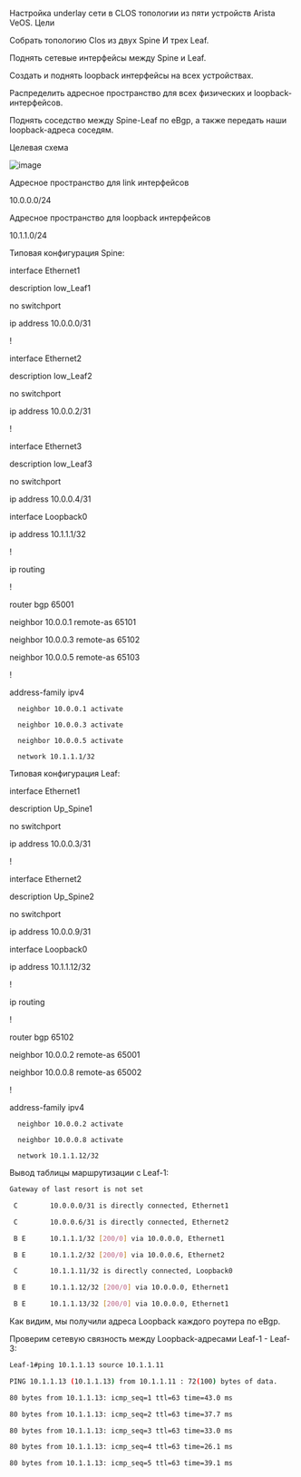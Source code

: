 Настройка underlay сети в CLOS топологии из пяти устройств Arista VeOS.
Цели

Собрать топологию Clos из двух Spine И трех Leaf.

Поднять сетевые интерфейсы между Spine и Leaf.

Создать и поднять loopback интерфейсы на всех устройствах.

Распределить адресное пространство для всех физических и loopback-интерфейсов.

Поднять соседство между Spine-Leaf по eBgp, а также передать наши loopback-адреса соседям.

Целевая схема

![image](https://github.com/user-attachments/assets/d4d73e7d-2927-4c47-95f3-e11b390bcd4a)

Адресное пространство для link интерфейсов

10.0.0.0/24

Адресное пространство для loopback интерфейсов

10.1.1.0/24

Типовая конфигурация Spine:

interface Ethernet1

   description low_Leaf1

   no switchport

   ip address 10.0.0.0/31

!

interface Ethernet2

   description low_Leaf2

   no switchport

   ip address 10.0.0.2/31

!

interface Ethernet3

   description low_Leaf3

   no switchport

   ip address 10.0.0.4/31

interface Loopback0

   ip address 10.1.1.1/32

!

ip routing

!

router bgp 65001

   neighbor 10.0.0.1 remote-as 65101

   neighbor 10.0.0.3 remote-as 65102

   neighbor 10.0.0.5 remote-as 65103
   
!

   address-family ipv4

      neighbor 10.0.0.1 activate

      neighbor 10.0.0.3 activate

      neighbor 10.0.0.5 activate

      network 10.1.1.1/32


Типовая конфигурация Leaf:

interface Ethernet1

   description Up_Spine1

   no switchport

   ip address 10.0.0.3/31

!

interface Ethernet2

   description Up_Spine2

   no switchport

   ip address 10.0.0.9/31

interface Loopback0

   ip address 10.1.1.12/32

!

ip routing

!

router bgp 65102

   neighbor 10.0.0.2 remote-as 65001

   neighbor 10.0.0.8 remote-as 65002

   !

   address-family ipv4

      neighbor 10.0.0.2 activate

      neighbor 10.0.0.8 activate

      network 10.1.1.12/32


Вывод таблицы маршрутизации с Leaf-1:
```bash
Gateway of last resort is not set

 C        10.0.0.0/31 is directly connected, Ethernet1

 C        10.0.0.6/31 is directly connected, Ethernet2

 B E      10.1.1.1/32 [200/0] via 10.0.0.0, Ethernet1

 B E      10.1.1.2/32 [200/0] via 10.0.0.6, Ethernet2

 C        10.1.1.11/32 is directly connected, Loopback0

 B E      10.1.1.12/32 [200/0] via 10.0.0.0, Ethernet1

 B E      10.1.1.13/32 [200/0] via 10.0.0.0, Ethernet1
```
Как видим, мы получили адреса Loopback каждого роутера по eBgp.

Проверим сетевую связность между Loopback-адресами Leaf-1 - Leaf-3:
```bash
Leaf-1#ping 10.1.1.13 source 10.1.1.11

PING 10.1.1.13 (10.1.1.13) from 10.1.1.11 : 72(100) bytes of data.

80 bytes from 10.1.1.13: icmp_seq=1 ttl=63 time=43.0 ms

80 bytes from 10.1.1.13: icmp_seq=2 ttl=63 time=37.7 ms

80 bytes from 10.1.1.13: icmp_seq=3 ttl=63 time=33.0 ms

80 bytes from 10.1.1.13: icmp_seq=4 ttl=63 time=26.1 ms

80 bytes from 10.1.1.13: icmp_seq=5 ttl=63 time=39.1 ms
```
```bash

